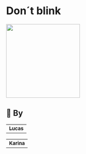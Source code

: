 # Don´t blink



<img width="200" src="https://github.com/KarinaG1t/dontblink_luka_chall/assets/143142555/d5fa8607-3b13-4087-9e9b-4e91e720a50c">



## 🤝 By

<table>
  <tr>
    <td align="center">
      <a href="https://github.com/LUSCA999">
        <sub>
          <b>Lucas</b>
        </sub>
      </a>
    </td>
  </tr>
</table>
<table>
  <tr>
    <td align="center">
      <a href="https://github.com/KarinaG1t">
        <sub>
          <b>Karina</b>
        </sub>
      </a>
    </td>
  </tr>
</table>
